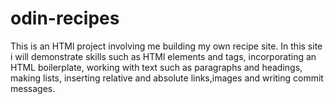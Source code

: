# odin-recipes
This is an HTMl project involving me building my own recipe site. In this site i will demonstrate skills such as HTMl elements and tags, incorporating an HTML boilerplate, working with text such as paragraphs and headings, making lists, inserting relative and absolute links,images and writing commit messages. 